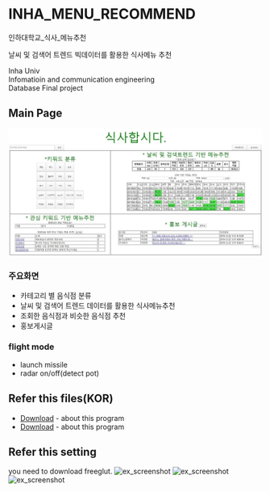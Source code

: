 # INHA_MENU_RECOMMEND
인하대학교_식사_메뉴추천

날씨 및 검색어 트렌드 빅데이터를 활용한 식사메뉴 추천

Inha Univ   
Infomatioin and communication engineering   
Database
Final project   

## Main Page
![ex_screenshot](md_img/img_1.jpg)   

### 주요화면
* 카테고리 별 음식점 분류
* 날씨 및 검색어 트렌드 데이터를 활용한 식사메뉴추천
* 조회한 음식점과 비슷한 음식점 추천
* 홍보게시글
### flight mode
* launch missile
* radar on/off(detect pot)



## Refer this files(KOR)
* [Download](https://drive.google.com/file/d/1eq5eOkZ9wog9VCkEKtdcJ8B2bawBQS9c/view?usp=sharing) - about this program
* [Download](https://drive.google.com/file/d/1eq5eOkZ9wog9VCkEKtdcJ8B2bawBQS9c/view?usp=sharing) - about this program

## Refer this setting
you need to download freeglut.
![ex_screenshot](md_img/set1.png)
![ex_screenshot](md_img/set2.png)
![ex_screenshot](md_img/set3.png)

